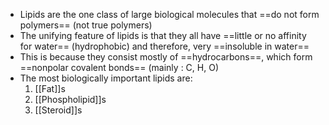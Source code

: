 - Lipids are the one class of large biological molecules that ==do not form polymers== (not true polymers)
- The unifying feature of lipids is that they all have ==little or no affinity for water== (hydrophobic) and therefore, very ==insoluble in water==
- This is because they consist mostly of ==hydrocarbons==, which form ==nonpolar covalent bonds== (mainly : C, H, O)
- The most biologically important lipids are:
	1. [[Fat]]s
	2. [[Phospholipid]]s
	3. [[Steroid]]s